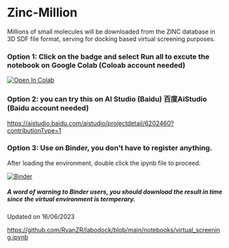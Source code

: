 # Zinc-Million
Millions of small molecules will be downloaded from the ZINC database in 3D SDF file format, serving for docking based virtual screening purposes. 

### Option 1: Click on the badge and select Run all to excute the notebook on Google Colab (Coloab account needed)
[![Open In Colab](https://colab.research.google.com/assets/colab-badge.svg)](https://colab.research.google.com/github/quantaosun/Zinc-Million/blob/master/Zinc_download.ipynb)

### Option 2:  you can try this on AI Studio (Baidu) 百度AiStudio (Baidu account needed)
https://aistudio.baidu.com/aistudio/projectdetail/6202460?contributionType=1 

### Option 3:  Use on Binder, you don't have to register anything.
After loading the environment, double click the ipynb file to proceed.

[![Binder](https://mybinder.org/badge_logo.svg)](https://mybinder.org/v2/gh/quantaosun/Zinc-Million/HEAD)

##### A word of warning to Binder users, you should download the result in time since the virtual environment is termperary.

Updated on 16/06/2023

https://github.com/RyanZR/labodock/blob/main/notebooks/virtual_screening.ipynb 
